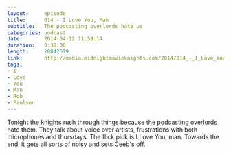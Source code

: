 ```yaml
---
layout:     episode
title:      014 - I Love You, Man
subtitle:   The podcasting overlords hate us
categories: podcast
date:       2014-04-12 11:59:14
duration:   0:38:00
length:     20842619
link:       http://media.midnightmovieknights.com/2014/014_-_I_Love_You_Man.m4a
tags:
- I
- Love
- You
- Man
- Rob
- Paulsen
---
```

Tonight the knights rush through things because the podcasting overlords hate them. They talk about voice over artists, frustrations with both microphones and thursdays. The flick pick is I Love You, man. Towards the end, it gets all sorts of noisy and sets Ceeb's off.